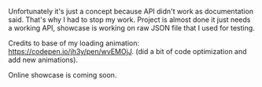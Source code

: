 Unfortunately it's just a concept because API didn't work as documentation said. That's why I had to stop my work. Project is almost done it just needs a working API, showcase is working on raw JSON file that I used for testing.

Credits to base of my loading animation: https://codepen.io/jh3y/pen/wvEMOjJ. (did a bit of code optimization and add new animations).

Online showcase is coming soon.
